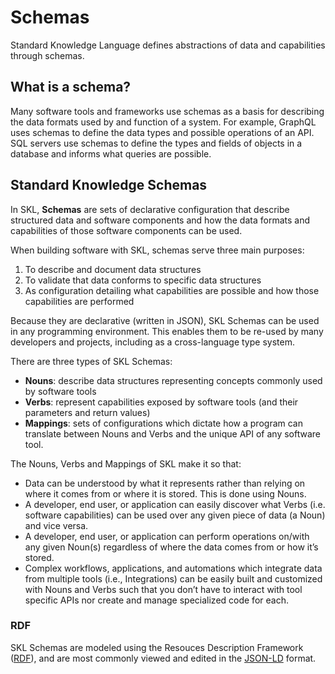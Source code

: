 # Schemas

Standard Knowledge Language defines abstractions of data and capabilities through schemas.

## What is a schema?

Many software tools and frameworks use schemas as a basis for describing the data formats used by and function of a system. For example, GraphQL uses schemas to define the data types and possible operations of an API. SQL servers use schemas to define the types and fields of objects in a database and informs what queries are possible.

## Standard Knowledge Schemas

In SKL, **Schemas** are sets of declarative configuration that describe structured data and software components and how the data formats and capabilities of those software components can be used.

When building software with SKL, schemas serve three main purposes:

1. To describe and document data structures
2. To validate that data conforms to specific data structures
3. As configuration detailing what capabilities are possible and how those capabilities are performed

Because they are declarative (written in JSON), SKL Schemas can be used in any programming environment. This enables them to be re-used by many developers and projects, including as a cross-language type system.

There are three types of SKL Schemas:

* **Nouns**: describe data structures representing concepts commonly used by software tools
* **Verbs**: represent capabilities exposed by software tools (and their parameters and return values)
* **Mappings**: sets of configurations which dictate how a program can translate between Nouns and Verbs and the unique API of any software tool.

The Nouns, Verbs and Mappings of SKL make it so that:

* Data can be understood by what it represents rather than relying on where it comes from or where it is stored. This is done using Nouns.
* A developer, end user, or application can easily discover what Verbs (i.e. software capabilities) can be used over any given piece of data (a Noun) and vice versa.
* A developer, end user, or application can perform operations on/with any given Noun(s) regardless of where the data comes from or how it’s stored.
* Complex workflows, applications, and automations which integrate data from multiple tools (i.e., Integrations) can be easily built and customized with Nouns and Verbs such that you don’t have to interact with tool specific APIs nor create and manage specialized code for each.

### RDF
SKL Schemas are modeled using the Resouces Description Framework ([RDF](https://en.wikipedia.org/wiki/Resource_Description_Framework)), and are most commonly viewed and edited in the [JSON-LD](https://json-ld.org/) format. 